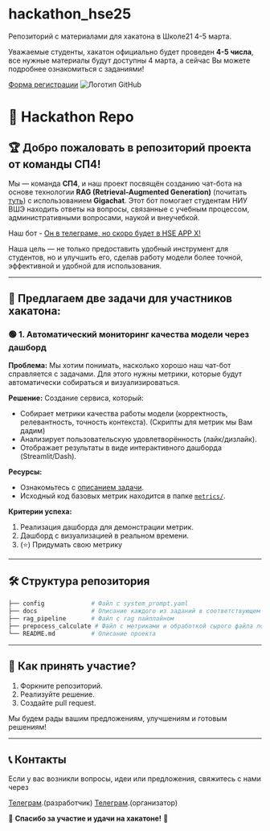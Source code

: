 # hackathon_hse25
Репозиторий с материалами для хакатона в Школе21 4-5 марта.

Уважаемые студенты, хакатон официально будет проведен **4-5 числа**, все нужные материалы будут доступны 4 марта, а сейчас Вы можете подробнее ознакомиться с заданиями!

[Форма регистрации](https://docs.google.com/forms/d/e/1FAIpQLSfctfXZAeodAUzlbw7ZMr1M4445L849MRVswhWzpfqdwSqiDg/viewform?usp=dialog)
![Логотип GitHub](/logo.png)

# 🚀 Hackathon Repo

## 🏆 **Добро пожаловать в репозиторий проекта от команды СП4!**

Мы — команда **СП4**, и наш проект посвящён созданию чат-бота на основе технологии **RAG (Retrieval-Augmented Generation)** (почитать [туть](https://habr.com/ru/articles/779526/ "че такое РАГ?")) с использованием **Gigachat**. Этот бот помогает студентам НИУ ВШЭ находить ответы на вопросы, связанные с учебным процессом, административными вопросами, наукой и внеучебкой.

Наш бот - [Он в телеграме, но скоро будет в HSE APP X!](https://t.me/hse_stud_help_bot)

Наша цель — не только предоставить удобный инструмент для студентов, но и улучшить его, сделав работу модели более точной, эффективной и удобной для использования.

---

## 🌟 **Предлагаем две задачи для участников хакатона:**

### 🟢 **1. Автоматический мониторинг качества модели через дашборд**

**Проблема:**
Мы хотим понимать, насколько хорошо наш чат-бот справляется с задачами. Для этого нужны метрики, которые будут автоматически собираться и визуализироваться.

**Решение:**
Создание сервиса, который:
- Собирает метрики качества работы модели (корректность, релевантность, точность контекста). (Скрипты для метрик мы Вам дадим)
- Анализирует пользовательскую удовлетворённость (лайк/дизлайк).
- Отображает результаты в виде интерактивного дашборда (Streamlit/Dash).

**Ресурсы:**
- Ознакомьтесь с [описанием задачи](./docs/hackathon_dashboard.md).
- Исходный код базовых метрик находится в папке [`metrics/`](./prepocess_calculate/metrics.py).

**Критерии успеха:**
1. Реализация дашборда для демонстрации метрик.
2. Дашборд с визуализацией в реальном времени.
3. (⭐) Придумать свою метрику 

---

## 🛠️ **Структура репозитория**

```bash
├── config             # Файл с system_prompt.yaml
├── docs               # Описание каждого из заданий в соответствующем файле
├── rag_pipeline       # Файл с rag пайплайном
├── prepocess_calculate # Файл с метриками и обработкой сырого файла логов
└── README.md          # Описание проекта
```

---

## 🤝 **Как принять участие?**

1. Форкните репозиторий.
2. Реализуйте решение.
3. Создайте pull request.

Мы будем рады вашим предложениям, улучшениям и готовым решениям!

---

## 📞 **Контакты**

Если у вас возникли вопросы, идеи или предложения, свяжитесь с нами через 

[Телеграм](https://t.me/vlone_l).(разработчик)
[Телеграм](https://t.me/bi_ulitin).(организатор)


🚀 **Спасибо за участие и удачи на хакатоне!** 🚀

